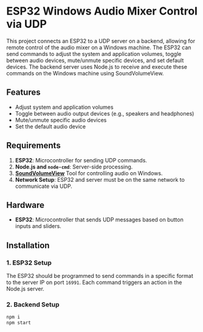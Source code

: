 # ESP32 Windows Audio Mixer Control via UDP

This project connects an ESP32 to a UDP server on a backend, allowing for remote control of the audio mixer on a Windows machine. The ESP32 can send commands to adjust the system and application volumes, toggle between audio devices, mute/unmute specific devices, and set default devices. The backend server uses Node.js to receive and execute these commands on the Windows machine using SoundVolumeView.

## Features

- Adjust system and application volumes
- Toggle between audio output devices (e.g., speakers and headphones)
- Mute/unmute specific audio devices
- Set the default audio device

## Requirements

1. **ESP32**: Microcontroller for sending UDP commands.
2. **Node.js and `node-cmd`**: Server-side processing.
3. [**SoundVolumeView**](https://www.nirsoft.net/utils/sound_volume_view.html) Tool for controlling audio on Windows.
4. **Network Setup**: ESP32 and server must be on the same network to communicate via UDP.

## Hardware

- **ESP32**: Microcontroller that sends UDP messages based on button inputs and sliders.

## Installation

### 1. ESP32 Setup

The ESP32 should be programmed to send commands in a specific format to the server IP on port `16991`. Each command triggers an action in the Node.js server.

### 2. Backend Setup

```js
npm i
npm start
```
